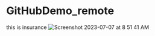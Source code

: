 # GitHubDemo_remote

 this is insurance
![Screenshot 2023-07-07 at 8 51 41 AM](https://github.com/faizanpro77/GitHubDemo_remote/assets/83450298/cbfa0e8b-6a4c-481d-8ee4-7b681ad91a12)

